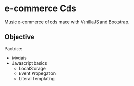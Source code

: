 # e-commerce Cds
Music e-commerce of cds made with VanillaJS and Bootstrap.
## Objective
Pactrice:
- Modals
- Javascript basics  
  - LocalStorage
  - Event Propegation
  - Literal Templating
